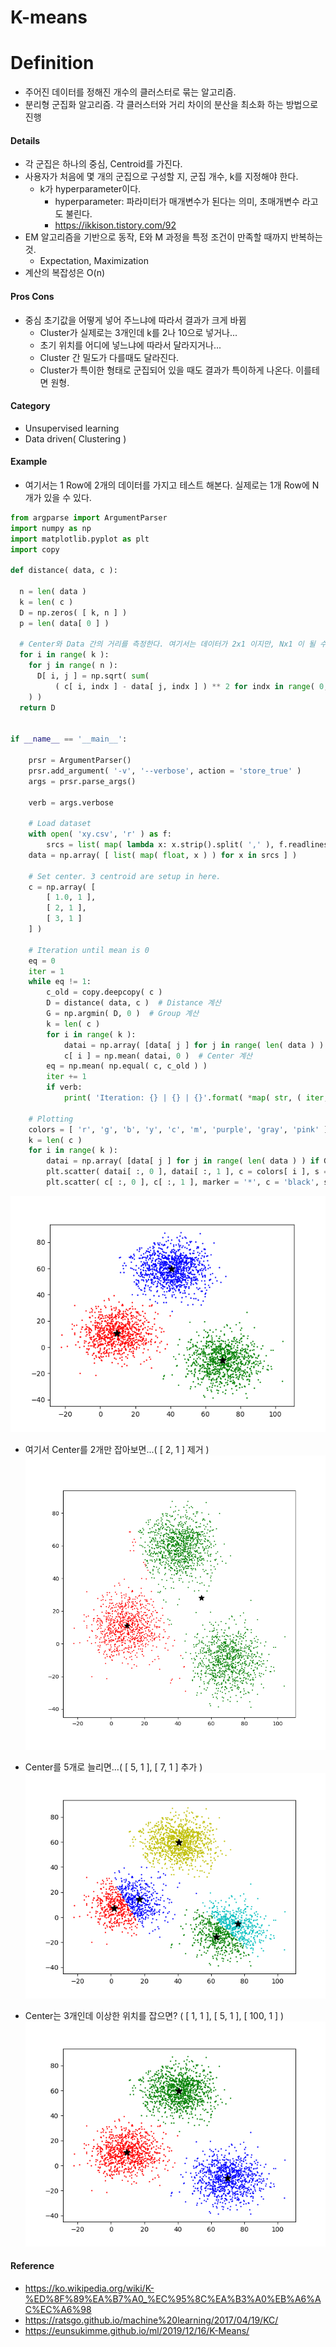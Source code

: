 # K-means

# Definition
* 주어진 데이터를 정해진 개수의 클러스터로 묶는 알고리즘.
* 분리형 군집화 알고리즘. 각 클러스터와 거리 차이의 분산을 최소화 하는 방법으로 진행

#### Details
* 각 군집은 하나의 중심, Centroid를 가진다.
* 사용자가 처음에 몇 개의 군집으로 구성할 지, 군집 개수, k를 지정해야 한다.
  * k가 hyperparameter이다.
    * hyperparameter: 파라미터가 매개변수가 된다는 의미, 초매개변수 라고도 불린다.
    * https://ikkison.tistory.com/92
* EM 알고리즘을 기반으로 동작, E와 M 과정을 특정 조건이 만족할 때까지 반복하는 것.
  * Expectation, Maximization
* 계산의 복잡성은 O(n)

#### Pros Cons
* 중심 초기값을 어떻게 넣어 주느냐에 따라서 결과가 크게 바뀜
  * Cluster가 실제로는 3개인데 k를 2나 10으로 넣거나...
  * 초기 위치를 어디에 넣느냐에 따라서 달라지거나...
  * Cluster 간 밀도가 다를때도 달라진다.
  * Cluster가 특이한 형태로 군집되어 있을 때도 결과가 특이하게 나온다. 이를테면 원형.

#### Category
* Unsupervised learning
* Data driven( Clustering )

#### Example
* 여기서는 1 Row에 2개의 데이터를 가지고 테스트 해본다. 실제로는 1개 Row에 N개가 있을 수 있다.
```python
from argparse import ArgumentParser
import numpy as np
import matplotlib.pyplot as plt
import copy

def distance( data, c ):

  n = len( data )
  k = len( c )
  D = np.zeros( [ k, n ] )
  p = len( data[ 0 ] )

  # Center와 Data 간의 거리를 측정한다. 여기서는 데이터가 2x1 이지만, Nx1 이 될 수도 있다.
  for i in range( k ):
    for j in range( n ):
      D[ i, j ] = np.sqrt( sum(
          ( c[ i, indx ] - data[ j, indx ] ) ** 2 for indx in range( 0, p, 1 )
    ) )
  return D


if __name__ == '__main__':

    prsr = ArgumentParser()
    prsr.add_argument( '-v', '--verbose', action = 'store_true' )
    args = prsr.parse_args()

    verb = args.verbose

    # Load dataset
    with open( 'xy.csv', 'r' ) as f:
        srcs = list( map( lambda x: x.strip().split( ',' ), f.readlines()[ 1: ] ) )
    data = np.array( [ list( map( float, x ) ) for x in srcs ] )

    # Set center. 3 centroid are setup in here.
    c = np.array( [
        [ 1.0, 1 ],
        [ 2, 1 ],
        [ 3, 1 ]
    ] )

    # Iteration until mean is 0
    eq = 0
    iter = 1
    while eq != 1:
        c_old = copy.deepcopy( c )
        D = distance( data, c )  # Distance 계산
        G = np.argmin( D, 0 )  # Group 계산
        k = len( c )
        for i in range( k ):
            datai = np.array( [data[ j ] for j in range( len( data ) ) if G[ j ] == i ] )
            c[ i ] = np.mean( datai, 0 )  # Center 계산
        eq = np.mean( np.equal( c, c_old ) )
        iter += 1
        if verb:
            print( 'Iteration: {} | {} | {}'.format( *map( str, ( iter, c, c_old ) ) ) )

    # Plotting
    colors = [ 'r', 'g', 'b', 'y', 'c', 'm', 'purple', 'gray', 'pink' ]
    k = len( c )
    for i in range( k ):
        datai = np.array( [data[ j ] for j in range( len( data ) ) if G[ j ] == i ] )
        plt.scatter( datai[ :, 0 ], datai[ :, 1 ], c = colors[ i ], s = 1 )
        plt.scatter( c[ :, 0 ], c[ :, 1 ], marker = '*', c = 'black', s = 100 )
```
!["k_means1"](./k_means1.png)

* 여기서 Center를 2개만 잡아보면...( [ 2, 1 ] 제거 )
!["k_means2, 2개 Cluster를 잘 못잡음..."](./k_means2.png)

* Center를 5개로 늘리면...( [ 5, 1 ], [ 7, 1 ] 추가 )
!["k_means3, 이상하지는 않음."](./k_means3.png)

* Center는 3개인데 이상한 위치를 잡으면? ( [ 1, 1 ], [ 5, 1 ], [ 100, 1 ] )
!["k_means4, 잘 나옴."](./k_means4.png)

#### Reference
* https://ko.wikipedia.org/wiki/K-%ED%8F%89%EA%B7%A0_%EC%95%8C%EA%B3%A0%EB%A6%AC%EC%A6%98
* https://ratsgo.github.io/machine%20learning/2017/04/19/KC/
* https://eunsukimme.github.io/ml/2019/12/16/K-Means/
